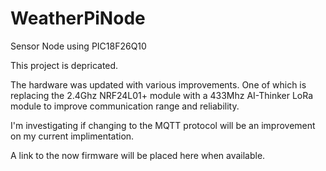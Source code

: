 # WeatherPiNode
Sensor Node using PIC18F26Q10

This project is depricated.

The hardware was updated with various improvements.
One of which is replacing the 2.4Ghz NRF24L01+ module with a 433Mhz AI-Thinker LoRa module to improve communication range and reliability.

I'm investigating if changing to the MQTT protocol will be an improvement on my current implimentation.

A link to the now firmware will be placed here when available.
